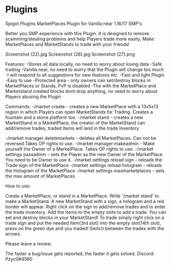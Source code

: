 # Plugins
Spigot Plugins
MarketPlaces Plugin for Vanilla near 1.16/17 SMP's

Better you SMP experience with this Plugin. It is designed to remove scamming/stealing problems and help Players trade more easily. Make MarketPlaces and MarketStands to trade with your friends!

Screenshot (22).jpg Screenshot (26).jpg Screenshot (27).png


Features:
-Stores all data locally, no need to worry about losing data
-Safe trading
-Vanilla near, no need to worry that the Plugin will change too much
-I will respond to all suggestions for new features etc.
-Fast and light Plugin
-Easy to use
-Protected area - only owners can set/destroy blocks in MarketPlaces or Stands, PvP is disabled
-The with the MarketPlace and Marketstand created blocks dont drop anything, no need to worry about Players abusing the Plugin

Commands:
-/market create - creates a new MarketPlace with a 13x5x13 region in which Players can open MarketStands for Trading. Creates a fountain and a stone platform too.
-/market stand - creates a new MarketStand in a MarketPlace, the creator of the MarketStand can add/remove trades, traded Items will land in the trade Inventory

-/market manager deletemarkets - deletes all MarketPlaces. Can not be reversed.Takes OP rights to use.
-/market manager makeadmin - Make yourself the Owner of a MarketPlace. Takes OP rights to use.
-/market settings passadmin <Player> - sets the Player as the new Owner of the MarketPlace. You need to be Owner to use it.
-/market settings reload sign - reloads the Trade sign of the MarketPlace
-/market settings reload hologram - reloads the Hologram of the MarketPlace
-/market settings maxmarketplaces - sets the max amount of MarketPlaces

How to use:

Create a MarketPlace, or stand in a MarketPlace. Write '/market stand' to make a MarketStand. A new MarketStand with a sign, a hologram and a red border will appear. Right click on the sign to add/remove trades and to enter the trade inventory. Add the Items to the empty slots to add a trade. You can set and destroy blocks in your MarketStand!
To trade simply right click on a trade sign and put the needed Item(3rd slot) into the empty slot(14th slot), press on the green dye and you traded! Switch between the trades with the arrows.

Please leave a review.

The faster a bug/issue gets reported, the faster it gets solved.
Discord:
Pzyc0#4560 
